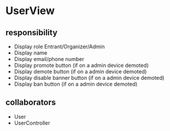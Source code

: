 # UserView
## responsibility
- Display role Entrant/Organizer/Admin
- Display name
- Display email/phone number
- Display promote button (if on a admin device demoted)
- Display demote button (if on a admin device demoted)
- Display disable banner button (if on a admin device demoted)
- Display ban button (if on a admin device demoted)
## collaborators
- User
- UserController